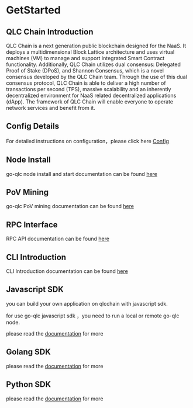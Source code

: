 # GetStarted

## QLC Chain Introduction

QLC Chain is a next generation public blockchain designed for the NaaS. It deploys a multidimensional Block Lattice architecture and uses virtual machines (VM) to manage and support integrated Smart Contract functionality. Additionally, QLC Chain utilizes dual consensus: Delegated Proof of Stake (DPoS), and Shannon Consensus, which is a novel consensus developed by the QLC Chain team. Through the use of this dual consensus protocol, QLC Chain is able to deliver a high number of transactions per second (TPS), massive scalability and an inherently decentralized environment for NaaS related decentralized applications (dApp). The framework of QLC Chain will enable everyone to operate network services and benefit from it.

## Config Details

For detailed instructions on configuration，please click here [Config](../node/config/)

## Node Install

go-qlc node install and start documentation can be found [here](../node/install/)

## PoV Mining

go-qlc PoV mining documentation can be found [here](../mining/pow/)

## RPC Interface

RPC API documentation can be found [here](../../api/rpc/)

## CLI Introduction

CLI Introduction documentation can be found [here](../node/cli/)

## Javascript SDK

you can build your own application on qlcchain with javascript sdk.

for use go-qlc javascript sdk ，you need to run a local or remote go-qlc node.

please read the [documentation](../../api/qlcjs/) for more

## Golang SDK

please read the [documentation](../../api/qlcgo/) for more

## Python SDK

please read the [documentation](../../api/pyqlc/) for more

